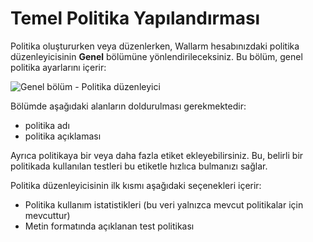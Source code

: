 [img-tab-general]:        ../../../images/fast/operations/common/test-policy/policy-editor/tab-general.png

# Temel Politika Yapılandırması

Politika oluştururken veya düzenlerken, Wallarm hesabınızdaki politika düzenleyicisinin **Genel** bölümüne yönlendirileceksiniz. Bu bölüm, genel politika ayarlarını içerir:

![Genel bölüm - Politika düzenleyici][img-tab-general]

Bölümde aşağıdaki alanların doldurulması gerekmektedir:

* politika adı
* politika açıklaması

Ayrıca politikaya bir veya daha fazla etiket ekleyebilirsiniz. Bu, belirli bir politikada kullanılan testleri bu etiketle hızlıca bulmanızı sağlar.

Politika düzenleyicisinin ilk kısmı aşağıdaki seçenekleri içerir:

* Politika kullanım istatistikleri (bu veri yalnızca mevcut politikalar için mevcuttur)
* Metin formatında açıklanan test politikası